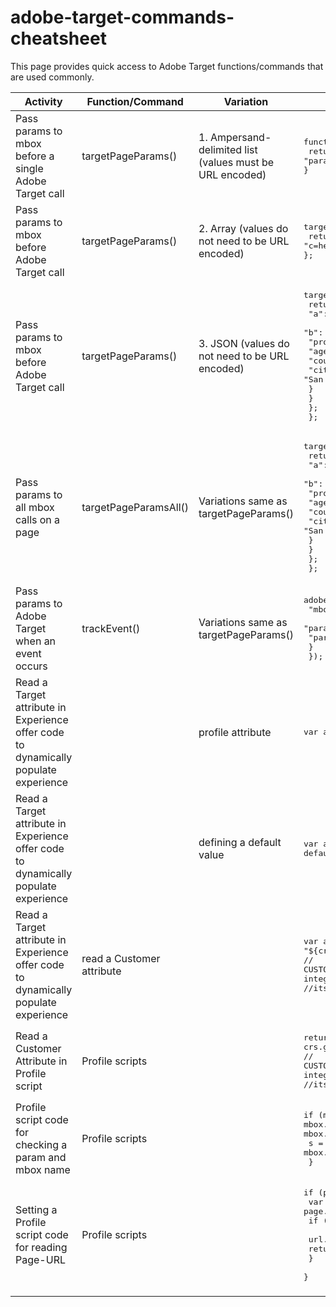 # adobe-target-commands-cheatsheet

This page provides quick access to Adobe Target functions/commands that are used commonly. 

| Activity      | Function/Command | Variation | Syntax |
| -----------   | -----------      | --------- | ------ |
| Pass params to mbox before a single Adobe Target call      | targetPageParams()       | 1. Ampersand-delimited list (values must be URL encoded) | <pre>function targetPageParams(){<br/> return "param1=value1&param2=value2&p3=hello%20world";<br/>}</pre> |
| Pass params to mbox before Adobe Target call      | targetPageParams()       | 2. Array (values do not need to be URL encoded) | <pre>targetPageParams = function(){<br>  return ["a=1", "b=2", "c=hello world"]; <br>};</pre> |
| Pass params to mbox before Adobe Target call      | targetPageParams()       | 3. JSON (values do not need to be URL encoded) | <pre>targetPageParams = function() {<br>  return {<br>    "a": 1, <br>    "b": 2, <br>    "profile": {<br>      "age": 26, <br>       "country": {<br>          "city": "San Francisco" <br>        } <br>      } <br>    }; <br> };</pre> |
| Pass params to all mbox calls on a page | targetPageParamsAll()       | Variations same as targetPageParams() | <pre>targetPageParams = function() {<br>  return {<br>    "a": 1, <br>    "b": 2, <br>    "profile": {<br>      "age": 26, <br>       "country": {<br>          "city": "San Francisco" <br>        } <br>      } <br>    }; <br> };</pre> |
| Pass params to Adobe Target when an event occurs | trackEvent() | Variations same as targetPageParams() | <pre>adobe.target.trackEvent({<br> "mbox": "clicked-cta",<br> "params": {<br>   "param1": "value1" <br>  } <br> });</pre> |
| Read a Target attribute in Experience offer code to dynamically populate experience |  | profile attribute  | <pre>var a = “${user.YOUR_PROFILE_ATTRIBUTE}”;</pre> |
| Read a Target attribute in Experience offer code to dynamically populate experience |  | defining a default value | <pre>var a = '${user.YOUR_PROFILE_ATTRIBUTE default="DEFAULT_VALUE"}';</pre> |
| Read a Target attribute in Experience offer code to dynamically populate experience | read a Customer attribute |  | <pre>var a = "${crs.CUSTOMER_ATTRIBUTE_INTEGRATION_NAME.ATTRIBUTE_NAME}"<br/>// CUSTOMER_ATTRIBUTE_INTEGRATION_NAME is name of the Customer Attribute integration <br>//its not alias</pre> |
| Read a Customer Attribute in Profile script | Profile scripts |  | <pre>return "" + crs.get('CUSTOMER_ATTRIBUTE_INTEGRATION_NAME.ATTRIBUTE_NAME'); <br>// CUSTOMER_ATTRIBUTE_INTEGRATION_NAME is name of the Customer Attribute integration <br>//its not alias</pre> |
| Profile script code for checking a param and mbox name | Profile scripts |  | <pre>if (mbox.name == 'target-global-mbox' && mbox.param('YOUR_PARAM_NAME') !== undefined && mbox.param('YOUR_PARAM_NAME') !== null){ <br> s = mbox.param('YOUR_PARAM_NAME'); <br> }</pre> |
| Setting a Profile script code for reading Page-URL | Profile scripts |  | <pre>if (page.url != "") {<br>  var url = "" + page.url.toLowerCase();<br>  if (url.indexOf("PARAM1") >-1 && <br>    url.indexOf("PARAM2") >-1) { <br>    return "true"; <br>   }<br> }
</pre> |
